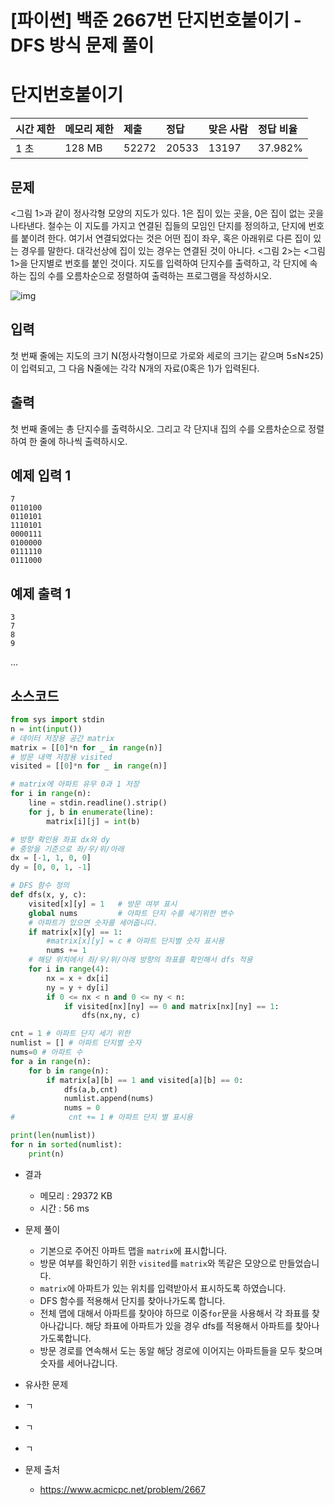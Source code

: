 # [파이썬] 백준 2667번 단지번호붙이기 - DFS 방식 문제 풀이

# 단지번호붙이기

| 시간 제한 | 메모리 제한 | 제출  | 정답  | 맞은 사람 | 정답 비율 |
| :-------- | :---------- | :---- | :---- | :-------- | :-------- |
| 1 초      | 128 MB      | 52272 | 20533 | 13197     | 37.982%   |

## 문제

<그림 1>과 같이 정사각형 모양의 지도가 있다. 1은 집이 있는 곳을, 0은 집이 없는 곳을 나타낸다. 철수는 이 지도를 가지고 연결된 집들의 모임인 단지를 정의하고, 단지에 번호를 붙이려 한다. 여기서 연결되었다는 것은 어떤 집이 좌우, 혹은 아래위로 다른 집이 있는 경우를 말한다. 대각선상에 집이 있는 경우는 연결된 것이 아니다. <그림 2>는 <그림 1>을 단지별로 번호를 붙인 것이다. 지도를 입력하여 단지수를 출력하고, 각 단지에 속하는 집의 수를 오름차순으로 정렬하여 출력하는 프로그램을 작성하시오.

![img](ITVH9w1Gf6eCRdThfkegBUSOKd.png)

## 입력

첫 번째 줄에는 지도의 크기 N(정사각형이므로 가로와 세로의 크기는 같으며 5≤N≤25)이 입력되고, 그 다음 N줄에는 각각 N개의 자료(0혹은 1)가 입력된다.

## 출력

첫 번째 줄에는 총 단지수를 출력하시오. 그리고 각 단지내 집의 수를 오름차순으로 정렬하여 한 줄에 하나씩 출력하시오.

## 예제 입력 1

```
7
0110100
0110101
1110101
0000111
0100000
0111110
0111000
```

## 예제 출력 1

```
3
7
8
9
```

...

## 소스코드

```python
from sys import stdin
n = int(input())
# 데이터 저장용 공간 matrix
matrix = [[0]*n for _ in range(n)]
# 방문 내역 저장용 visited
visited = [[0]*n for _ in range(n)]

# matrix에 아파트 유무 0과 1 저장
for i in range(n):
    line = stdin.readline().strip()
    for j, b in enumerate(line):
        matrix[i][j] = int(b)

# 방향 확인용 좌표 dx와 dy
# 중앙을 기준으로 좌/우/위/아래
dx = [-1, 1, 0, 0]
dy = [0, 0, 1, -1]

# DFS 함수 정의
def dfs(x, y, c):
    visited[x][y] = 1   # 방문 여부 표시
    global nums			# 아파트 단지 수를 세기위한 변수
    # 아파트가 있으면 숫자를 세어줍니다.
    if matrix[x][y] == 1:
        #matrix[x][y] = c # 아파트 단지별 숫자 표시용
        nums += 1
    # 해당 위치에서 좌/우/위/아래 방향의 좌표를 확인해서 dfs 적용
    for i in range(4):
        nx = x + dx[i]
        ny = y + dy[i]
        if 0 <= nx < n and 0 <= ny < n:
            if visited[nx][ny] == 0 and matrix[nx][ny] == 1:
                dfs(nx,ny, c)

cnt = 1 # 아파트 단지 세기 위한
numlist = [] # 아파트 단지별 숫자
nums=0 # 아파트 수
for a in range(n):
    for b in range(n):
        if matrix[a][b] == 1 and visited[a][b] == 0:
            dfs(a,b,cnt)
            numlist.append(nums)
            nums = 0
#            cnt += 1 # 아파트 단지 별 표시용

print(len(numlist))
for n in sorted(numlist):
    print(n)
```

* 결과
  * 메모리 : 29372 KB
  * 시간 : 56 ms
* 문제 풀이
  * 기본으로 주어진 아파트 맵을 `matrix`에 표시합니다.
  * 방문 여부를 확인하기 위한 `visited`를 `matrix`와 똑같은 모양으로 만들었습니다.
  * `matrix`에 아파트가 있는 위치를 입력받아서 표시하도록 하였습니다.
  * DFS 함수를 적용해서 단지를 찾아나가도록 합니다.
  * 전체 맵에 대해서 아파트를 찾아야 하므로 이중`for`문을 사용해서 각 좌표를 찾아나갑니다. 해당 좌표에 아파트가 있을 경우 dfs를 적용해서 아파트를 찾아나가도록합니다.
  * 방문 경로를 연속해서 도는 동알 해당 경로에 이어지는 아파트들을 모두 찾으며 숫자를 세어나갑니다. 





* 유사한 문제
* ㄱ



* ㄱ



* ㄱ



* 문제 출처

  * https://www.acmicpc.net/problem/2667

    